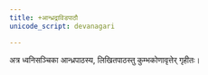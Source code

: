 ```yaml
---
title: +आन्ध्रद्राविडपाठौ
unicode_script: devanagari

---
```


अत्र ध्वनिसञ्चिका आन्ध्रपाठस्य, लिखितपाठस्तु कुम्भकोणावृत्तेर् गृहीतः।